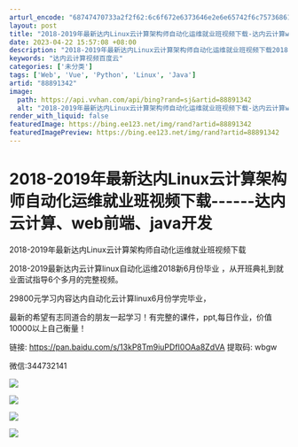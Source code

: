```yaml
---
arturl_encode: "68747470733a2f2f62:6c6f672e6373646e2e6e65742f6c757368616e677368697969:2f61727469636c652f64657461696c732f3838383931333432"
layout: post
title: "2018-2019年最新达内Linux云计算架构师自动化运维就业班视频下载-达内云计算web前端java开发"
date: 2023-04-22 15:57:08 +08:00
description: "2018-2019年最新达内Linux云计算架构师自动化运维就业班视频下载2018-2019最新达内"
keywords: "达内云计算视频百度云"
categories: ['未分类']
tags: ['Web', 'Vue', 'Python', 'Linux', 'Java']
artid: "88891342"
image:
  path: https://api.vvhan.com/api/bing?rand=sj&artid=88891342
  alt: "2018-2019年最新达内Linux云计算架构师自动化运维就业班视频下载-达内云计算web前端java开发"
render_with_liquid: false
featuredImage: https://bing.ee123.net/img/rand?artid=88891342
featuredImagePreview: https://bing.ee123.net/img/rand?artid=88891342
---
```


# 2018-2019年最新达内Linux云计算架构师自动化运维就业班视频下载------达内云计算、web前端、java开发

2018-2019年最新达内Linux云计算架构师自动化运维就业班视频下载

2018-2019最新达内云计算linux自动化运维2018新6月份毕业 ，从开班典礼到就业面试指导6个多月的完整视频。

29800元学习内容达内自动化云计算linux6月份学完毕业，

最新的希望有志同道合的朋友一起学习！有完整的课件，ppt,每日作业，价值10000以上自己衡量！
  
链接: https://pan.baidu.com/s/13kP8Tm9iuPDfI0OAa8ZdVA 提取码: wbgw

微信:344732141

![](https://i-blog.csdnimg.cn/blog_migrate/20ec492995386701db271315c4552afb.png)

![](https://i-blog.csdnimg.cn/blog_migrate/082be5c6659f960510285a2cd11b604b.png)

![](https://i-blog.csdnimg.cn/blog_migrate/bf755655d436c8393de1c25be2db4ccc.png)

![](https://i-blog.csdnimg.cn/blog_migrate/b090a60b7d351da7d30627129bd50aa4.png)